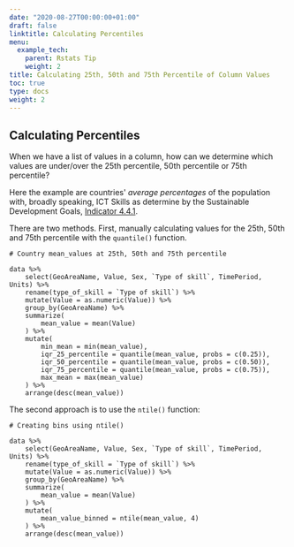 ```yaml
---
date: "2020-08-27T00:00:00+01:00"
draft: false
linktitle: Calculating Percentiles
menu:
  example_tech:
    parent: Rstats Tip
    weight: 2
title: Calculating 25th, 50th and 75th Percentile of Column Values
toc: true
type: docs
weight: 2
---
```


## Calculating Percentiles

When we have a list of values in a column, how can we determine which values are under/over the 25th percentile, 50th percentile or 75th percentile?

Here the example are countries' *average percentages* of the population with, broadly speaking, ICT Skills as determine by the Sustainable Development Goals, [Indicator 4.4.1](https://unstats.un.org/wiki/display/SDGeHandbook/Indicator+4.4.1). 

There are two methods. First, manually calculating values for the 25th, 50th and 75th percentile with the `quantile()` function. 

```
# Country mean_values at 25th, 50th and 75th percentile 

data %>%
    select(GeoAreaName, Value, Sex, `Type of skill`, TimePeriod, Units) %>%
    rename(type_of_skill = `Type of skill`) %>%
    mutate(Value = as.numeric(Value)) %>%
    group_by(GeoAreaName) %>%
    summarize(
        mean_value = mean(Value)
    ) %>%
    mutate(
        min_mean = min(mean_value),
        iqr_25_percentile = quantile(mean_value, probs = c(0.25)),
        iqr_50_percentile = quantile(mean_value, probs = c(0.50)),
        iqr_75_percentile = quantile(mean_value, probs = c(0.75)),
        max_mean = max(mean_value)
    ) %>%
    arrange(desc(mean_value)) 
```

The second approach is to use the `ntile()` function:

```
# Creating bins using ntile()

data %>%
    select(GeoAreaName, Value, Sex, `Type of skill`, TimePeriod, Units) %>%
    rename(type_of_skill = `Type of skill`) %>%
    mutate(Value = as.numeric(Value)) %>%
    group_by(GeoAreaName) %>%
    summarize(
        mean_value = mean(Value)
    ) %>%
    mutate(
        mean_value_binned = ntile(mean_value, 4)
    ) %>%
    arrange(desc(mean_value))
```
